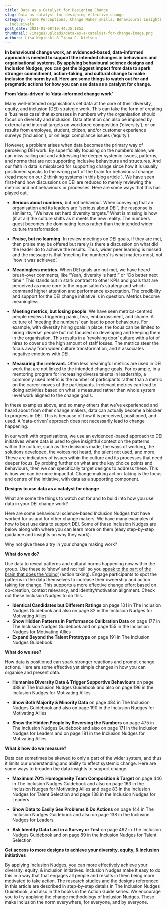 ```yaml
---
title: Data as a Catalyst for Designing Change
slug: Data as catalyst for designing effective change
category: Frame Perceptions, Change Maker skills, Behavioural Insights, Leading
  inclusively
post_date: 2021-01-08T10:44:35.185Z
thumbnail: /images/uploads/data-as-a-catalyst-for-change-image.png
authors: Lisa Kepinski & Tinna C. Nielsen
---
```

**In behavioural change work, an evidenced-based, data-informed approach is needed to support the intended changes in behaviours and organisational systems. By applying behavioural science designs and Inclusion Nudges, you can get the biggest impact from data to spark stronger commitment, action-taking, and cultural change to make inclusion the norm by all. Here are some things to watch out for and pragmatic actions for how you can use data as a catalyst for change.**



**From ‘data-driven’ to ‘data-informed change work’**  

Many well-intended organisations set data at the core of their diversity, equity, and inclusion (DEI) strategic work. This can take the form of creating a ‘business case’ that expresses in numbers why the organisation should focus on diversity and inclusion. Data attention can also be imposed by external and internal targets on workforce composition (‘diversity’), or on results from employee, student, citizen, and/or customer experience surveys (‘inclusion’), or on legal compliance issues (‘equity’). 

However, a problem arises when data becomes the primary way of perceiving DEI work. By superficially focusing on the numbers alone, we can miss calling out and addressing the deeper systemic issues, patterns, and norms that are not supporting inclusive behaviours and structures. And our faith in data is misplaced for supporting change since how it is usually positioned speaks to the wrong part of the brain for behavioural change (read more on our 2 thinking systems in [this blog article](https://inclusion-nudges.org/blog/about-inclusion-nudges/power-of-inclusion-nudges) ). We have seen first-hand how discussions on DEI are reduced to merely reviewing the metrics and not behaviours or processes. Here are some ways that this has played out.



* **Serious about numbers**, but not behaviour. When conveying that an organisation and its leaders are “serious about DEI”, the response is similar to, “We have set hard diversity targets.” What is missing is how (if at all) the culture shifts as it meets the new reality. The numbers quest becomes the dominating focus rather than the intended wider culture transformation.


* **Praise, but no learning.** In review meetings on DEI goals, if they are met, then praise may be offered but rarely is there a discussion on what did the leader do to achieve the results. Thus, wider peer learning is missed and the message is that ‘meeting the numbers’ is what matters most, not ‘how it was achieved’. 


* **Meaningless metrics.** When DEI goals are not met, we have heard brush-over comments, like “Yeah, diversity is hard!” or “Do better next time.”  This stands out in stark contrast to other KPIs and goals that are perceived as more core to the organisation’s strategy and which command higher attention and performance expectation. The credibility and support for the DEI change initiative is in question. Metrics become meaningless.


* **Meeting metrics, but losing people**. We have seen metrics-centred people reviews triggering panic, fear, embarrassment, and shame. A culture of ‘meeting the numbers’ can lead to poor behaviours. For example, with diversity hiring goals in place, the focus can be limited to hiring ‘diverse’ people but not focused on developing and keeping them in the organisation. This results in a ‘revolving door’ culture with a lot of hires to cover up the high amount of staff losses. The metrics steer the focus away from wider culture transformation, and it associates negative emotions with DEI.


* **Measuring the irrelevant.** Often less meaningful metrics are used in DEI work that are not linked to the intended change goals. For example, in a mentoring program for increasing diverse talents in leadership, a commonly used metric is the number of participants rather than a metric on the career moves of the participants. Irrelevant metrics can lead to doing activities based on what is measured rather than whole system level work aligned to the change goals.

In these examples above, and so many others that we’ve experienced and heard about from other change makers, data can actually become a blocker to progress in DEI. This is because of how it is perceived, positioned, and used. A ‘data-driven’ approach does not necessarily lead to change happening. 

In our work with organisations, we use an evidenced-based approach to DEI initiatives where data is used to give insightful context on the patterns within the culture, such as the decisions made, the ways of working, the solutions developed, the voices not heard, the talent not used, and more. These are indicators of issues within the culture and its processes that need deeper focus. By probing further on what are the key choice points and behaviours, then we can specifically target designs to address these. This is how we can be more impactful. Change making action-taking is the focus and centre of the initiative, with data as a supporting component.



**Designs to use data as a catalyst for change** 

What are some the things to watch out for and to build into how you use data in your DEI change work? 

Here are some behavioural science-based Inclusion Nudges that have worked for us and for other change makers.  We have many examples of how to best use data to support DEI. Some of these Inclusion Nudges are below along with where you can learn more on them (easy step-by-step guidance and insights on why they work). 

Why not give these a try in your change making work?



**What do we do?** 

Use data to reveal patterns and cultural norms happening now within the group. Use these to ‘show’ and not ‘tell’ so you [speak to the part of the brain that does the ‘doing’](https://inclusion-nudges.org/blog/about-inclusion-nudges/power-of-inclusion-nudges)  (action taking). Engage participants to spot the patterns in the data themselves to increase their ownership and action taking for change. This supports a more effective change effort based on co-creation, context relevancy, and identity/motivation alignment. Check out these Inclusion Nudges to do this.

* **Identical Candidates but Different Ratings** on page 101 in The Inclusion Nudges Guidebook and also on page 82 in the Inclusion Nudges for Motivating Allies
* **Show Hidden Patterns in Performance Calibration Data** on page 177 in The Inclusion Nudges Guidebook and on page 155 in the Inclusion Nudges for Motivating Allies
* **Expand Beyond the Talent Prototype** on page 191 in The Inclusion Nudges Guidebook 



**What do we see?**

How data is positioned can spark stronger reactions and prompt change actions. Here are some effective yet simple changes in how you can organise and present data.

* **Humanise Diversity Data & Trigger Supportive Behaviours** on page 488 in The Inclusion Nudges Guidebook and also on page 196 in the Inclusion Nudges for Motivating Allies


* **Show Both Majority & Minority Data** on page 484 in The Inclusion Nudges Guidebook and also on page 190 in the Inclusion Nudges for Motivating Allies


* **Show the Hidden People by Reversing the Numbers** on page 475 in The Inclusion Nudges Guidebook and also on page 171 in the Inclusion Nudges for Leaders and on page 181 in the Inclusion Nudges for Motivating Allies



**What & how do we measure?** 

Data can sometimes be skewed to only a part of the wider system, and thus it limits our understanding and ability to effect systemic change. Here are some ways to broaden the data insights to support change.

* **Maximum 70% Homogeneity Team Composition & Target** on page 446 in The Inclusion Nudges Guidebook and also on page 163 in the inclusion Nudges for Motivating Allies and page 83 in the Inclusion Nudges for Talent Selection and page 138 in the Inclusion Nudges for Leaders


* **Show Data to Easily See Problems & Do Actions** on page 144 in The Inclusion Nudges Guidebook and also on page 138 in the Inclusion Nudges for Leaders 


* **Ask Identity Data Last in a Survey or Test** on page 492 in The Inclusion Nudges Guidebook and on page 89 in the Inclusion Nudges for Talent Selection



**Get access to more designs to achieve your diversity, equity, & inclusion initiatives**

By applying Inclusion Nudges, you can more effectively achieve your diversity, equity, & inclusion initiatives. Inclusion Nudges make it easy to do this in a way that that engages all people and results in them being more motivated to take action. The research studies and the designs referenced in this article are described in step-by-step details in The Inclusion Nudges Guidebook, and also in the books in the Action Guide series. We encourage you to try applying the change methodology of Inclusion Nudges. These make inclusion the norm everywhere, for everyone, and by everyone.